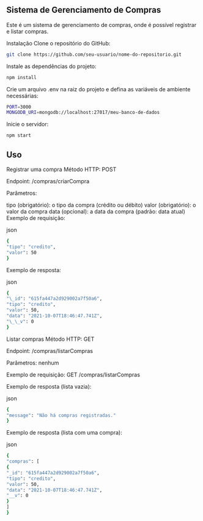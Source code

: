 ## Sistema de Gerenciamento de Compras

Este é um sistema de gerenciamento de compras, onde é possível registrar e listar compras.

Instalação
Clone o repositório do GitHub:

```bash
git clone https://github.com/seu-usuario/nome-do-repositorio.git
```

Instale as dependências do projeto:

```bash
npm install
```

Crie um arquivo .env na raiz do projeto e defina as variáveis de ambiente necessárias:

```bash
PORT=3000
MONGODB_URI=mongodb://localhost:27017/meu-banco-de-dados
```

Inicie o servidor:

```bash
npm start
```

## Uso

Registrar uma compra
Método HTTP: POST

Endpoint: /compras/criarCompra

Parâmetros:

tipo (obrigatório): o tipo da compra (crédito ou débito)
valor (obrigatório): o valor da compra
data (opcional): a data da compra (padrão: data atual)
Exemplo de requisição:

json

```bash
{
"tipo": "credito",
"valor": 50
}
```

Exemplo de resposta:

json

```bash
{
"\_id": "615fa447a2d929002a7f50a6",
"tipo": "credito",
"valor": 50,
"data": "2021-10-07T18:46:47.741Z",
"\_\_v": 0
}
```

Listar compras
Método HTTP: GET

Endpoint: /compras/listarCompras

Parâmetros: nenhum

Exemplo de requisição: GET /compras/listarCompras

Exemplo de resposta (lista vazia):

json

```bash
{
"message": "Não há compras registradas."
}
```

Exemplo de resposta (lista com uma compra):

json

```bash
{
"compras": [
{
"_id": "615fa447a2d929002a7f50a6",
"tipo": "credito",
"valor": 50,
"data": "2021-10-07T18:46:47.741Z",
"__v": 0
}
]
}
```
